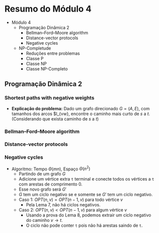 # Resumo do Módulo 4

- Módulo 4
  - Programação Dinâmica 2
    - Bellman–Ford–Moore algorithm
    - Distance-vector protocols
    - Negative cycles
  - NP-Completude
    - Reduções entre problemas
    - Classe P
    - Classe NP
    - Classe NP-Completo

## Programação Dinâmica 2

### Shortest paths with negative weights

- **Explicação do problema:** Dado um grafo direcionado $G = (A, E)$, com tamanhos dos arcos $l_{vw}, encontre o caminho mais curto de $s$ a $t$. (Considerando que exista caminho de $s$ a $t$)

### Bellman–Ford–Moore algorithm

### Distance-vector protocols

### Negative cycles

- Algoritmo: Tempo $\Theta(mn)$, Espaço $\Theta(n^2)$
  - Partindo de um grafo $G$
  - Adicione um vértice extra `t` terminal e conecte todos os vértices a `t` com arestas de comprimento 0.
  - Esse novo grafo será $G'$
  - $G$ tem um ciclo negativo se e somente se $G'$ tem um ciclo negativo.
  - Caso 1: $OPT(n, v) = OPT(n - 1, v)$ para todo vértice $v$
    - Pela Lema 7, não há ciclos negativos.
  - Caso 2: $OPT(n, v) < OPT(n - 1, v)$ para algum vértice $v$
    - Usando a prova do Lema 8, podemos extrair um ciclo negativo do caminho $v \to t$.
    - O ciclo não pode conter `t` pois não há arestas saindo de `t`.
